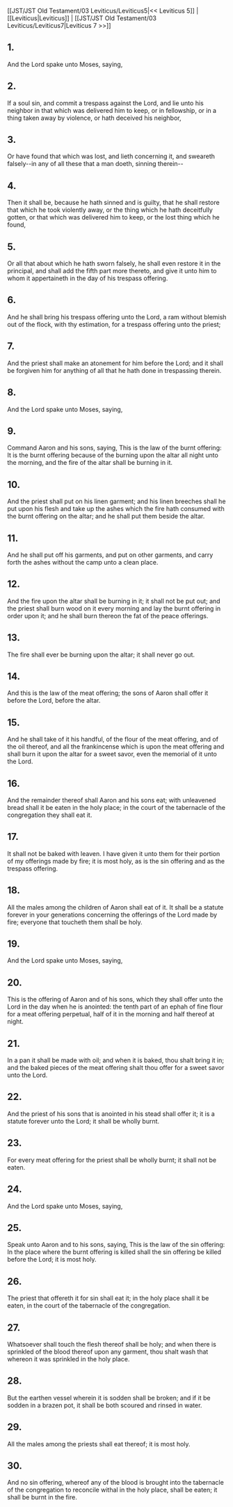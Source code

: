 [[JST/JST Old Testament/03 Leviticus/Leviticus5|<< Leviticus 5]] | [[Leviticus|Leviticus]] | [[JST/JST Old Testament/03 Leviticus/Leviticus7|Leviticus 7 >>]]
## 1.
And the Lord spake unto Moses, saying,
## 2.
If a soul sin, and commit a trespass against the Lord, and lie unto his neighbor in that which was delivered him to keep, or in fellowship, or in a thing taken away by violence, or hath deceived his neighbor,
## 3.
Or have found that which was lost, and lieth concerning it, and sweareth falsely\--in any of all these that a man doeth, sinning therein\--
## 4.
Then it shall be, because he hath sinned and is guilty, that he shall restore that which he took violently away, or the thing which he hath deceitfully gotten, or that which was delivered him to keep, or the lost thing which he found,
## 5.
Or all that about which he hath sworn falsely, he shall even restore it in the principal, and shall add the fifth part more thereto, and give it unto him to whom it appertaineth in the day of his trespass offering.
## 6.
And he shall bring his trespass offering unto the Lord, a ram without blemish out of the flock, with thy estimation, for a trespass offering unto the priest;
## 7.
And the priest shall make an atonement for him before the Lord; and it shall be forgiven him for anything of all that he hath done in trespassing therein.
## 8.
And the Lord spake unto Moses, saying,
## 9.
Command Aaron and his sons, saying, This is the law of the burnt offering: It is the burnt offering because of the burning upon the altar all night unto the morning, and the fire of the altar shall be burning in it.
## 10.
And the priest shall put on his linen garment; and his linen breeches shall he put upon his flesh and take up the ashes which the fire hath consumed with the burnt offering on the altar; and he shall put them beside the altar.
## 11.
And he shall put off his garments, and put on other garments, and carry forth the ashes without the camp unto a clean place.
## 12.
And the fire upon the altar shall be burning in it; it shall not be put out; and the priest shall burn wood on it every morning and lay the burnt offering in order upon it; and he shall burn thereon the fat of the peace offerings.
## 13.
The fire shall ever be burning upon the altar; it shall never go out.
## 14.
And this is the law of the meat offering; the sons of Aaron shall offer it before the Lord, before the altar.
## 15.
And he shall take of it his handful, of the flour of the meat offering, and of the oil thereof, and all the frankincense which is upon the meat offering and shall burn it upon the altar for a sweet savor, even the memorial of it unto the Lord.
## 16.
And the remainder thereof shall Aaron and his sons eat; with unleavened bread shall it be eaten in the holy place; in the court of the tabernacle of the congregation they shall eat it.
## 17.
It shall not be baked with leaven. I have given it unto them for their portion of my offerings made by fire; it is most holy, as is the sin offering and as the trespass offering.
## 18.
All the males among the children of Aaron shall eat of it. It shall be a statute forever in your generations concerning the offerings of the Lord made by fire; everyone that toucheth them shall be holy.
## 19.
And the Lord spake unto Moses, saying,
## 20.
This is the offering of Aaron and of his sons, which they shall offer unto the Lord in the day when he is anointed: the tenth part of an ephah of fine flour for a meat offering perpetual, half of it in the morning and half thereof at night.
## 21.
In a pan it shall be made with oil; and when it is baked, thou shalt bring it in; and the baked pieces of the meat offering shalt thou offer for a sweet savor unto the Lord.
## 22.
And the priest of his sons that is anointed in his stead shall offer it; it is a statute forever unto the Lord; it shall be wholly burnt.
## 23.
For every meat offering for the priest shall be wholly burnt; it shall not be eaten.
## 24.
And the Lord spake unto Moses, saying,
## 25.
Speak unto Aaron and to his sons, saying, This is the law of the sin offering: In the place where the burnt offering is killed shall the sin offering be killed before the Lord; it is most holy.
## 26.
The priest that offereth it for sin shall eat it; in the holy place shall it be eaten, in the court of the tabernacle of the congregation.
## 27.
Whatsoever shall touch the flesh thereof shall be holy; and when there is sprinkled of the blood thereof upon any garment, thou shalt wash that whereon it was sprinkled in the holy place.
## 28.
But the earthen vessel wherein it is sodden shall be broken; and if it be sodden in a brazen pot, it shall be both scoured and rinsed in water.
## 29.
All the males among the priests shall eat thereof; it is most holy.
## 30.
And no sin offering, whereof any of the blood is brought into the tabernacle of the congregation to reconcile withal in the holy place, shall be eaten; it shall be burnt in the fire.

